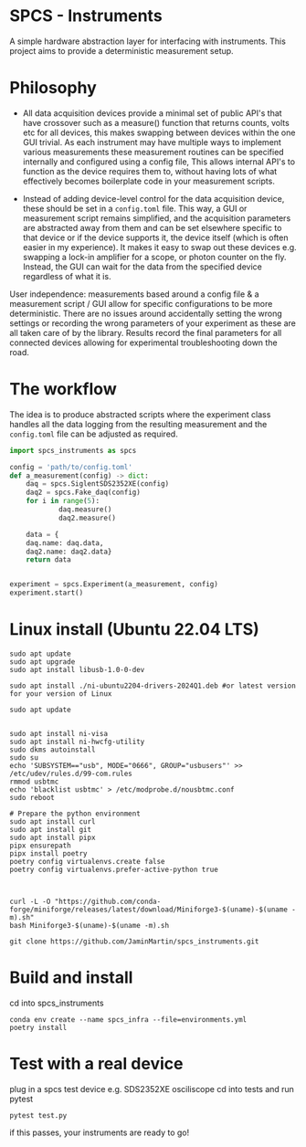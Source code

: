 # SPCS - Instruments

A simple hardware abstraction layer for interfacing with instruments. This project aims to provide a deterministic measurement setup.

# Philosophy
- All data acquisition devices provide a minimal set of public API's that have crossover such as a measure() function that returns counts, volts etc for all devices, this makes swapping between devices within the one GUI trivial. As each instrument may have multiple ways to implement various measurements these measurement routines can be specified internally and configured using a config file, This allows internal API's to function as the device requires them to, without having lots of what effectively becomes boilerplate code in your measurement scripts. 

- Instead of adding device-level control for the data acquisition device, these should be set in a `config.toml` file. This way, a GUI or measurement script remains simplified, and the acquisition parameters are abstracted away from them and can be set elsewhere specific to that device or if the device supports it, the device itself (which is often easier in my experience). It makes it easy to swap out these devices e.g. swapping a lock-in amplifier for a scope, or photon counter on the fly. Instead, the GUI can wait for the data from the specified device regardless of what it is.

User independence: measurements based around a config file & a measurement script / GUI allow for specific configurations to be more deterministic. There are no issues around accidentally setting the wrong settings or recording the wrong parameters of your experiment as these are all taken care of by the library. Results record the final parameters for all connected devices allowing for experimental troubleshooting down the road. 

# The workflow
The idea is to produce abstracted scripts where the experiment class handles all the data logging from the resulting measurement and the `config.toml` file can be adjusted as required. 
```py
import spcs_instruments as spcs 

config = 'path/to/config.toml'
def a_measurement(config) -> dict:
    daq = spcs.SiglentSDS2352XE(config)
    daq2 = spcs.Fake_daq(config)
    for i in range(5):
            daq.measure()
            daq2.measure()

    data = {
    daq.name: daq.data,
    daq2.name: daq2.data}
    return data


experiment = spcs.Experiment(a_measurement, config)
experiment.start()

```

# Linux install (Ubuntu 22.04 LTS)
```
sudo apt update
sudo apt upgrade
sudo apt install libusb-1.0-0-dev

sudo apt install ./ni-ubuntu2204-drivers-2024Q1.deb #or latest version for your version of Linux
 
sudo apt update
  

sudo apt install ni-visa
sudo apt install ni-hwcfg-utility
sudo dkms autoinstall
sudo su
echo 'SUBSYSTEM=="usb", MODE="0666", GROUP="usbusers"' >> /etc/udev/rules.d/99-com.rules
rmmod usbtmc
echo 'blacklist usbtmc' > /etc/modprobe.d/nousbtmc.conf
sudo reboot

# Prepare the python environment 
sudo apt install curl
sudo apt install git
sudo apt install pipx
pipx ensurepath
pipx install poetry
poetry config virtualenvs.create false
poetry config virtualenvs.prefer-active-python true



curl -L -O "https://github.com/conda-forge/miniforge/releases/latest/download/Miniforge3-$(uname)-$(uname -m).sh"
bash Miniforge3-$(uname)-$(uname -m).sh

git clone https://github.com/JaminMartin/spcs_instruments.git
```

# Build and install 
cd into spcs_instruments
```
conda env create --name spcs_infra --file=environments.yml 
poetry install
```

# Test with a real device
plug in a spcs test device e.g. SDS2352XE osciliscope 
cd into tests and run pytest 

```
pytest test.py
```

if this passes, your instruments are ready to go!
